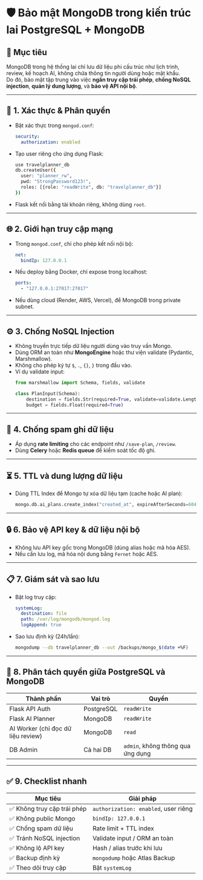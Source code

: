 # 🛡️ Bảo mật MongoDB trong kiến trúc lai PostgreSQL + MongoDB

## 🎯 Mục tiêu
MongoDB trong hệ thống lai chỉ lưu dữ liệu phi cấu trúc như lịch trình, review, kế hoạch AI, không chứa thông tin người dùng hoặc mật khẩu.  
Do đó, bảo mật tập trung vào việc **ngăn truy cập trái phép**, **chống NoSQL injection**, **quản lý dung lượng**, và **bảo vệ API nội bộ**.

---

## 🔐 1. Xác thực & Phân quyền
- Bật xác thực trong `mongod.conf`:
  ```yaml
  security:
    authorization: enabled
  ```
- Tạo user riêng cho ứng dụng Flask:
  ```bash
  use travelplanner_db
  db.createUser({
    user: "planner_rw",
    pwd: "StrongPassword123!",
    roles: [{role: "readWrite", db: "travelplanner_db"}]
  })
  ```
- Flask kết nối bằng tài khoản riêng, không dùng `root`.

---

## 🌐 2. Giới hạn truy cập mạng
- Trong `mongod.conf`, chỉ cho phép kết nối nội bộ:
  ```yaml
  net:
    bindIp: 127.0.0.1
  ```
- Nếu deploy bằng Docker, chỉ expose trong localhost:
  ```yaml
  ports:
    - "127.0.0.1:27017:27017"
  ```
- Nếu dùng cloud (Render, AWS, Vercel), để MongoDB trong private subnet.

---

## ⚙️ 3. Chống NoSQL Injection
- Không truyền trực tiếp dữ liệu người dùng vào truy vấn Mongo.
- Dùng ORM an toàn như **MongoEngine** hoặc thư viện validate (Pydantic, Marshmallow).
- Không cho phép ký tự `$`, `.`, `{}`, `}` trong đầu vào.
- Ví dụ validate input:
  ```python
  from marshmallow import Schema, fields, validate

  class PlanInput(Schema):
      destination = fields.Str(required=True, validate=validate.Length(max=255))
      budget = fields.Float(required=True)
  ```

---

## 🚦 4. Chống spam ghi dữ liệu
- Áp dụng **rate limiting** cho các endpoint như `/save-plan`, `/review`.
- Dùng **Celery** hoặc **Redis queue** để kiểm soát tốc độ ghi.

---

## ⏳ 5. TTL và dung lượng dữ liệu
- Dùng TTL Index để Mongo tự xóa dữ liệu tạm (cache hoặc AI plan):
  ```python
  mongo.db.ai_plans.create_index("created_at", expireAfterSeconds=604800)
  ```

---

## 🔒 6. Bảo vệ API key & dữ liệu nội bộ
- Không lưu API key gốc trong MongoDB (dùng alias hoặc mã hóa AES).
- Nếu cần lưu log, mã hóa nội dung bằng `Fernet` hoặc AES.

---

## 📋 7. Giám sát và sao lưu
- Bật log truy cập:
  ```yaml
  systemLog:
    destination: file
    path: /var/log/mongodb/mongod.log
    logAppend: true
  ```
- Sao lưu định kỳ (24h/lần):
  ```bash
  mongodump --db travelplanner_db --out /backups/mongo_$(date +%F)
  ```

---

## 🧠 8. Phân tách quyền giữa PostgreSQL và MongoDB
| Thành phần | Vai trò | Quyền |
|-------------|----------|-------|
| Flask API Auth | PostgreSQL | `readWrite` |
| Flask AI Planner | MongoDB | `readWrite` |
| AI Worker (chỉ đọc dữ liệu review) | MongoDB | `read` |
| DB Admin | Cả hai DB | `admin`, không thông qua ứng dụng |

---

## ✅ 9. Checklist nhanh
| Mục tiêu | Giải pháp |
|-----------|------------|
| ✅ Không truy cập trái phép | `authorization: enabled`, user riêng |
| ✅ Không public Mongo | `bindIp: 127.0.0.1` |
| ✅ Chống spam dữ liệu | Rate limit + TTL index |
| ✅ Tránh NoSQL injection | Validate input / ORM an toàn |
| ✅ Không lộ API key | Hash / alias trước khi lưu |
| ✅ Backup định kỳ | `mongodump` hoặc Atlas Backup |
| ✅ Theo dõi truy cập | Bật `systemLog` |

